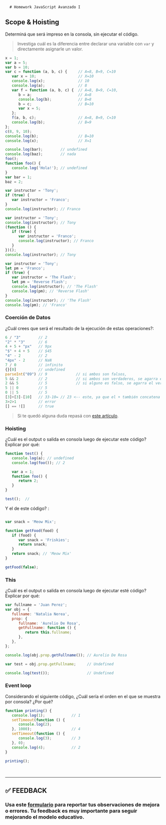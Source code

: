       # Homework JavaScript Avanzado I

## Scope & Hoisting

Determiná que será impreso en la consola, sin ejecutar el código.

> Investiga cuál es la diferencia entre declarar una variable con `var` y directamente asignarle un valor.

```javascript
x = 1; 
var a = 5;
var b = 10;
var c = function (a, b, c) {     // A=8, B=9, C=10
   var x = 10;                   // X=10
   console.log(x);               // 10
   console.log(a);               // 8
   var f = function (a, b, c) {  // A=8, B=9, C=10,
      b = a;                     // A=8
      console.log(b);            // B=8
      b = c;                     // B=10
      var x = 5;  
   };
   f(a, b, c);                   // A=8, B=9, C=10
   console.log(b);               // B=9
};
c(8, 9, 10);  
console.log(b);                  // B=10
console.log(x);                  // X=1
```




```javascript
console.log(bar);        // undefined
console.log(baz);        // nada
foo();
function foo() {
   console.log('Hola!'); // undefined
}
var bar = 1;
baz = 2;
```






```javascript
var instructor = 'Tony';
if (true) {
   var instructor = 'Franco';
}
console.log(instructor); // Franco
```









```javascript
var instructor = 'Tony';
console.log(instructor); // Tony
(function () {
   if (true) {
      var instructor = 'Franco';
      console.log(instructor); // Franco
   }
})();
console.log(instructor); // Tony
```







```javascript
var instructor = 'Tony';
let pm = 'Franco';
if (true) {
   var instructor = 'The Flash';
   let pm = 'Reverse Flash';
   console.log(instructor); // 'The Flash'
   console.log(pm); // 'Reverse Flash'
}
console.log(instructor); // 'The Flash'
console.log(pm); // 'Franco'
```






### Coerción de Datos

¿Cuál crees que será el resultado de la ejecución de estas operaciones?:

```javascript
6 / "3"        // 2
"2" * "3"      // 6
4 + 5 + "px"   // 9px
"$" + 4 + 5    // $45 
"4" - 2        // 2
"4px" - 2      // NaN
7 / 0          // infinito
{}[0]          // undefined     
parseInt("09") // 9             // si ambos son falsos, 
5 && 2         // 2             // si ambos son verdaderos, se agarra el último
2 && 5         // 5             // si alguno es falso, se agarra el verdadero
5 || 0         // 5          
0 || 5         // 5
[3]+[3]-[10]   // 33-10= // 23 <-- este, ya que el + también concatena
3>2>1          // error
[] == ![]      // true
```

> Si te quedó alguna duda repasá con [este artículo](http://javascript.info/tutorial/object-conversion).

### Hoisting

¿Cuál es el output o salida en consola luego de ejecutar este código? Explicar por qué:

```javascript
function test() {
   console.log(a); // undefined
   console.log(foo()); // 2

   var a = 1;
   function foo() {
      return 2;
   }
}

test();  // 
```

Y el de este código? :





```javascript

var snack = 'Meow Mix';

function getFood(food) {
   if (food) {
      var snack = 'Friskies';
      return snack;
   }
   return snack; // 'Meow Mix'
}

getFood(false); 
```







### This

¿Cuál es el output o salida en consola luego de ejecutar esté código? Explicar por qué:

```javascript
var fullname = 'Juan Perez';
var obj = {
   fullname: 'Natalia Nerea',
   prop: {
      fullname: 'Aurelio De Rosa',
      getFullname: function () {
         return this.fullname;
      },
   },
};

console.log(obj.prop.getFullname()); // Aurelio De Rosa

var test = obj.prop.getFullname;     // Undefined

console.log(test());                 // Undefined
```




### Event loop

Considerando el siguiente código, ¿Cuál sería el orden en el que se muestra por consola? ¿Por qué?

```javascript
function printing() {
   console.log(1);            // 1 
   setTimeout(function () {
      console.log(2);
   }, 1000);                  // 4
   setTimeout(function () {
      console.log(3);         // 3
   }, 0);
   console.log(4);            // 2
}

printing();
```

</br >

---

## **✅ FEEDBACK**

### Usa este [**formulario**](https://docs.google.com/forms/d/e/1FAIpQLSe1MybH_Y-xcp1RP0jKPLndLdJYg8cwyHkSb9MwSrEjoxyzWg/viewform) para reportar tus observaciones de mejora o errores. Tu feedback es muy importante para seguir mejorando el modelo educativo.
